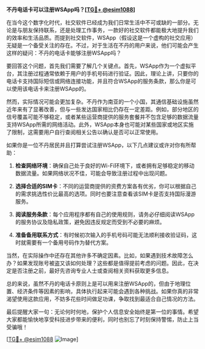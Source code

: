 **不丹电话卡可以注册WSApp吗？[[TG💪+ @esim1088](https://t.me/s/esim1088)]**

在当今这个数字化时代，社交软件已经成为我们日常生活中不可或缺的一部分。无论是与朋友保持联系，还是处理工作事务，一款好的社交软件都能极大地提升我们的效率和生活品质。而提到社交软件，WSApp（假设这是一个虚构的社交应用）无疑是一个备受关注的存在。不过，对于生活在不丹的用户来说，他们可能会产生这样的疑问：不丹的电话卡能够注册WSApp吗？

要回答这个问题，首先我们需要了解几个关键点。首先，WSApp作为一个虚拟平台，其注册过程通常依赖于用户的手机号码进行验证。因此，理论上讲，只要你的电话卡支持国际短信或网络连接功能，并且符合WSApp的服务条款，那么你是可以使用该电话卡来注册WSApp的。

然而，实际情况可能会更加复杂。不丹作为南亚的一个小国，其通信基础设施虽然近年来有了显著改善，但与一些发达国家相比仍存在一定差距。例如，部分地区的信号覆盖可能不够稳定，或者某些运营商提供的服务套餐并不包含足够的数据流量支持WSApp所需的网络活动。此外，WSApp本身也可能对某些国家或地区实施了限制，这需要用户自行查阅相关公告以确认是否可以正常使用。

如果你是一位不丹居民并且打算尝试注册WSApp，以下几点建议或许对你有所帮助：

1. **检查网络环境**：确保自己处于良好的Wi-Fi环境下，或者拥有足够稳定的移动数据流量。如果网络状况不佳，可能会导致注册过程中出现问题。

2. **选择合适的SIM卡**：不同的运营商提供的资费方案各有优劣，你可以根据自己的需求挑选性价比最高的选项。同时也要注意查看该SIM卡是否支持国际漫游服务。

3. **阅读服务条款**：每个应用程序都有自己的使用规则，请务必仔细阅读WSApp的服务协议及隐私政策，避免因违反规定而受到不必要的麻烦。

4. **准备备用联系方式**：有时候初次输入的手机号码可能无法顺利接收验证码，这时就需要有一个备用号码作为替代方案。

当然，在实际操作中还存在其他许多不确定因素。比如，如果遇到技术故障怎么办？如果发现账号被盗又该如何处理？这些都是值得提前考虑的问题。因此，在决定是否注册之前，最好先咨询专业人士或查阅相关资料获取更多信息。

总的来说，虽然不丹的电话卡原则上是可以用来注册WSApp的，但由于地理位置、经济条件等因素的影响，具体执行起来可能会遇到各种挑战。如果你真的非常渴望使用这款应用，不妨多花些时间做足功课，争取找到最适合自己情况的方法。

最后提醒大家一句：无论何时何地，保护个人信息安全始终是第一位的事情。希望大家都能愉快地享受科技进步带来的便利，同时也别忘了时刻保持警惕，防止上当受骗哦！

[[TG💪+ @esim1088](https://t.me/s/esim1088) ![Image](https://i.postimg.cc/4NQfJmqS/Snipaste-2025-05-13-00-14-12.png)]